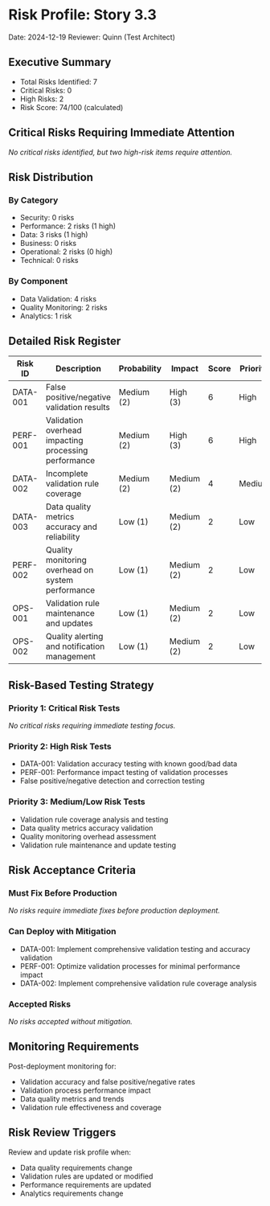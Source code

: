 # Risk Profile: Story 3.3

Date: 2024-12-19
Reviewer: Quinn (Test Architect)

## Executive Summary

- Total Risks Identified: 7
- Critical Risks: 0
- High Risks: 2
- Risk Score: 74/100 (calculated)

## Critical Risks Requiring Immediate Attention

*No critical risks identified, but two high-risk items require attention.*

## Risk Distribution

### By Category

- Security: 0 risks
- Performance: 2 risks (1 high)
- Data: 3 risks (1 high)
- Business: 0 risks
- Operational: 2 risks (0 high)
- Technical: 0 risks

### By Component

- Data Validation: 4 risks
- Quality Monitoring: 2 risks
- Analytics: 1 risk

## Detailed Risk Register

| Risk ID | Description | Probability | Impact | Score | Priority |
|---------|-------------|-------------|---------|-------|----------|
| DATA-001 | False positive/negative validation results | Medium (2) | High (3) | 6 | High |
| PERF-001 | Validation overhead impacting processing performance | Medium (2) | High (3) | 6 | High |
| DATA-002 | Incomplete validation rule coverage | Medium (2) | Medium (2) | 4 | Medium |
| DATA-003 | Data quality metrics accuracy and reliability | Low (1) | Medium (2) | 2 | Low |
| PERF-002 | Quality monitoring overhead on system performance | Low (1) | Medium (2) | 2 | Low |
| OPS-001 | Validation rule maintenance and updates | Low (1) | Medium (2) | 2 | Low |
| OPS-002 | Quality alerting and notification management | Low (1) | Medium (2) | 2 | Low |

## Risk-Based Testing Strategy

### Priority 1: Critical Risk Tests

*No critical risks requiring immediate testing focus.*

### Priority 2: High Risk Tests

- DATA-001: Validation accuracy testing with known good/bad data
- PERF-001: Performance impact testing of validation processes
- False positive/negative detection and correction testing

### Priority 3: Medium/Low Risk Tests

- Validation rule coverage analysis and testing
- Data quality metrics accuracy validation
- Quality monitoring overhead assessment
- Validation rule maintenance and update testing

## Risk Acceptance Criteria

### Must Fix Before Production

*No risks require immediate fixes before production deployment.*

### Can Deploy with Mitigation

- DATA-001: Implement comprehensive validation testing and accuracy validation
- PERF-001: Optimize validation processes for minimal performance impact
- DATA-002: Implement comprehensive validation rule coverage analysis

### Accepted Risks

*No risks accepted without mitigation.*

## Monitoring Requirements

Post-deployment monitoring for:

- Validation accuracy and false positive/negative rates
- Validation process performance impact
- Data quality metrics and trends
- Validation rule effectiveness and coverage

## Risk Review Triggers

Review and update risk profile when:

- Data quality requirements change
- Validation rules are updated or modified
- Performance requirements are updated
- Analytics requirements change
